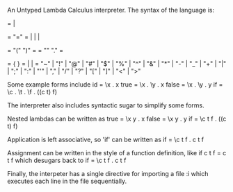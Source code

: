 An Untyped Lambda Calculus interpreter. The syntax of the language is:

<form> = <assign> | <term>

<assign> = <identifier> "=" <term>
<term>   = <parenterm> | <variable> | <lambda> | <application>

<parenterm>   = "(" <term> ")"
<atom>        = <identifier>
<lambda>      = "\" <identifier> "." <term>
<application> = <term> <term>

<identifier> = <character> { <character> }
<character>  = <letter> | <digit> | <symbol>
<symbol>     = "~" | "!" | "@" | "#" | "$" | "%" | "^" | "&" | "*" | "-" | "_" | "+"
             | "|" | ";" | ":" | "'" | "," | "/" | "?" | "[" | "]" | "<" | ">" 

Some example forms include
id = \x . x
true = \x . \y . x
false = \x . \y . y
if = \c . \t . \f . ((c t) f)

The interpreter also includes syntactic sugar to simplify some forms.

Nested lambdas can be written as
true = \x y . x
false = \x y . y
if = \c t f . ((c t) f)

Application is left associative, so 'if' can be written as
if = \c t f . c t f

Assignment can be written in the style of a function definition, like
if c t f = c t f
which desugars back to
if = \c t f . c t f

Finally, the interpeter has a single directive for importing a file
:i <filename>
which executes each line in the file sequentially.
